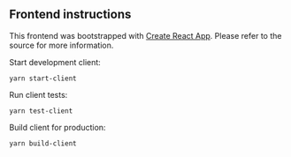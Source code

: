 ## Frontend instructions

This frontend was bootstrapped with [Create React App](https://github.com/facebook/create-react-app). Please refer to the source for more information.

Start development client:
```
yarn start-client
```

Run client tests:
```
yarn test-client
```

Build client for production:
```
yarn build-client
```
